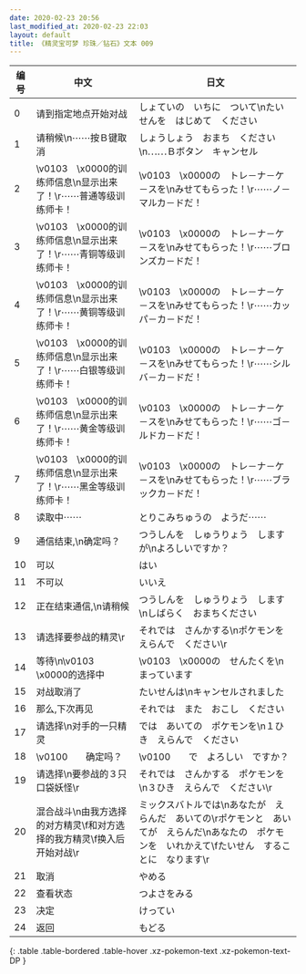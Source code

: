 ```yaml
---
date: 2020-02-23 20:56
last_modified_at: 2020-02-23 22:03
layout: default
title: 《精灵宝可梦 珍珠／钻石》文本 009
---
```

| 编号 | 中文 | 日文 |
| ---- | ---- | ---- |
| 0 | 请到指定地点开始对战 | しょていの　いちに　ついて\nたいせんを　はじめて　ください |
| 1 | 请稍候\n⋯⋯按Ｂ键取消 | しょうしょう　おまち　ください\n⋯⋯Ｂボタン　キャンセル |
| 2 | \v0103　\x0000的训练师信息\n显示出来了！\r⋯⋯普通等级训练师卡！ | \v0103　\x0000の　トレ－ナ－ケ－スを\nみせてもらった！\r⋯⋯ノ－マルカ－ドだ！ |
| 3 | \v0103　\x0000的训练师信息\n显示出来了！\r⋯⋯青铜等级训练师卡！ | \v0103　\x0000の　トレ－ナ－ケ－スを\nみせてもらった！\r⋯⋯ブロンズカ－ドだ！ |
| 4 | \v0103　\x0000的训练师信息\n显示出来了！\r⋯⋯黄铜等级训练师卡！ | \v0103　\x0000の　トレ－ナ－ケ－スを\nみせてもらった！\r⋯⋯カッパ－カ－ドだ！ |
| 5 | \v0103　\x0000的训练师信息\n显示出来了！\r⋯⋯白银等级训练师卡！ | \v0103　\x0000の　トレ－ナ－ケ－スを\nみせてもらった！\r⋯⋯シルバ－カ－ドだ！ |
| 6 | \v0103　\x0000的训练师信息\n显示出来了！\r⋯⋯黄金等级训练师卡！ | \v0103　\x0000の　トレ－ナ－ケ－スを\nみせてもらった！\r⋯⋯ゴ－ルドカ－ドだ！ |
| 7 | \v0103　\x0000的训练师信息\n显示出来了！\r⋯⋯黑金等级训练师卡！ | \v0103　\x0000の　トレ－ナ－ケ－スを\nみせてもらった！\r⋯⋯ブラックカ－ドだ！ |
| 8 | 读取中⋯⋯ | とりこみちゅうの　ようだ⋯⋯ |
| 9 | 通信结束,\n确定吗？ | つうしんを　しゅうりょう　しますが\nよろしいですか？ |
| 10 | 可以 | はい |
| 11 | 不可以 | いいえ |
| 12 | 正在结束通信,\n请稍候 | つうしんを　しゅうりょう　します\nしばらく　おまちください |
| 13 | 请选择要参战的精灵\r | それでは　さんかする\nポケモンを　えらんで　ください\r |
| 14 | 等待\n\v0103　\x0000的选择中 | \v0103　\x0000の　せんたくを\nまっています |
| 15 | 对战取消了 | たいせんは\nキャンセルされました |
| 16 | 那么,下次再见 | それでは　また　おこし　ください |
| 17 | 请选择\n对手的一只精灵 | では　あいての　ポケモンを\n１ひき　えらんで　ください |
| 18 | \v0100　　确定吗？ | \v0100　　で　よろしい　ですか？ |
| 19 | 请选择\n要参战的３只口袋妖怪\r | それでは　さんかする　ポケモンを\n３ひき　えらんで　ください\r |
| 20 | 混合战斗\n由我方选择的对方精灵\f和对方选择的我方精灵\f换入后开始对战\r | ミックスバトルでは\nあなたが　えらんだ　あいての\rポケモンと　あいてが　えらんだ\nあなたの　ポケモンを　いれかえて\fたいせん　することに　なります\r |
| 21 | 取消 | やめる |
| 22 | 查看状态 | つよさをみる |
| 23 | 决定 | けってい |
| 24 | 返回 | もどる |
{: .table .table-bordered .table-hover .xz-pokemon-text .xz-pokemon-text-DP }